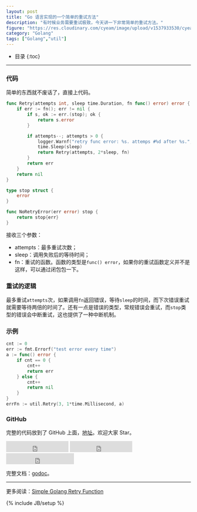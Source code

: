 ```yaml
---
layout: post
title: "Go 语言实现的一个简单的重试方法"
description: "有时候业务需要重试极致，今天讲一下非常简单的重试方法。"
figure: "https://res.cloudinary.com/cyeam/image/upload/v1537933530/cyeam17-128.png"
category: "Golang"
tags: ["Golang","util"]
---
```


* 目录
{:toc}
---

### 代码

简单的东西就不废话了，直接上代码。

```go
func Retry(attempts int, sleep time.Duration, fn func() error) error {
	if err := fn(); err != nil {
		if s, ok := err.(stop); ok {
			return s.error
		}

		if attempts--; attempts > 0 {
			logger.Warnf("retry func error: %s. attemps #%d after %s.", err.Error(), attempts, sleep)
			time.Sleep(sleep)
			return Retry(attempts, 2*sleep, fn)
		}
		return err
	}
	return nil
}

type stop struct {
	error
}

func NoRetryError(err error) stop {
	return stop{err}
}
```

接收三个参数：

+ attempts：最多重试次数；
+ sleep：调用失败后的等待时间；
+ fn：重试的函数。函数的类型是`func() error`，如果你的重试函数定义并不是这样，可以通过闭包包一下。

### 重试的逻辑

最多重试`attempts`次，如果调用`fn`返回错误，等待`sleep`的时间，而下次错误重试就需要等待两倍的时间了。还有一点是错误的类型，常规错误会重试，而`stop`类型的错误会中断重试，这也提供了一种中断机制。

### 示例

```go
cnt := 0
err := fmt.Errorf("test error every time")
a := func() error {
	if cnt == 0 {
		cnt++
		return err
	} else {
		cnt++
		return nil
	}
}
errFn := util.Retry(3, 1*time.Millisecond, a)
```

### GitHub

完整的代码放到了 GitHub 上面，[地址](https://github.com/mnhkahn/gogogo)。欢迎大家 Star。

<iframe src="http://ghbtns.com/github-btn.html?user=mnhkahn&repo=gogogo&type=watch&count=true&size=large"
  allowtransparency="true" frameborder="0" scrolling="0" width="170" height="30"></iframe>

<iframe src="http://ghbtns.com/github-btn.html?user=mnhkahn&repo=gogogo&type=fork&count=true&size=large"
  allowtransparency="true" frameborder="0" scrolling="0" width="170" height="30"></iframe>

<iframe src="http://ghbtns.com/github-btn.html?user=mnhkahn&type=follow&count=true&size=large"
  allowtransparency="true" frameborder="0" scrolling="0" width="185" height="30"></iframe>


完整文档：[godoc](https://godoc.org/github.com/mnhkahn/gogogo/util)。


---

更多阅读：[Simple Golang Retry Function](https://upgear.io/blog/simple-golang-retry-function/)



{% include JB/setup %}
